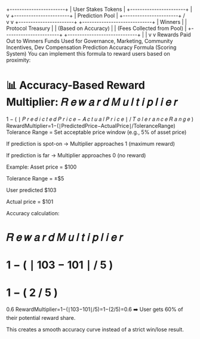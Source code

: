 +-----------------------+
|  User Stakes Tokens   |
+-----------------------+
           |
           v
+-----------------------+
|    Prediction Pool    |
+-----------------------+
      /           \
     v             v
+-----------------------+    +-----------------------------+
|        Winners        |    |      Protocol Treasury      |
|  (Based on Accuracy)  |    | (Fees Collected from Pool)  |
+-----------------------+    +-----------------------------+
           |                              |
           v                              v
  Rewards Paid Out to Winners    Funds Used for Governance, Marketing,
                                 Community Incentives, Dev Compensation
Prediction Accuracy Formula (Scoring System)
You can implement this formula to reward users based on proximity:

📊 Accuracy-Based Reward Multiplier:
𝑅
𝑒
𝑤
𝑎
𝑟
𝑑
𝑀
𝑢
𝑙
𝑡
𝑖
𝑝
𝑙
𝑖
𝑒
𝑟
=
1
−
(
∣
𝑃
𝑟
𝑒
𝑑
𝑖
𝑐
𝑡
𝑒
𝑑
𝑃
𝑟
𝑖
𝑐
𝑒
−
𝐴
𝑐
𝑡
𝑢
𝑎
𝑙
𝑃
𝑟
𝑖
𝑐
𝑒
∣
/
𝑇
𝑜
𝑙
𝑒
𝑟
𝑎
𝑛
𝑐
𝑒
𝑅
𝑎
𝑛
𝑔
𝑒
)
RewardMultiplier=1−(∣PredictedPrice−ActualPrice∣/ToleranceRange)
Tolerance Range = Set acceptable price window (e.g., 5% of asset price)

If prediction is spot-on → Multiplier approaches 1 (maximum reward)

If prediction is far → Multiplier approaches 0 (no reward)

Example:
Asset price = $100

Tolerance Range = ±$5

User predicted $103

Actual price = $101

Accuracy calculation:

𝑅
𝑒
𝑤
𝑎
𝑟
𝑑
𝑀
𝑢
𝑙
𝑡
𝑖
𝑝
𝑙
𝑖
𝑒
𝑟
=
1
−
(
∣
103
−
101
∣
/
5
)
=
1
−
(
2
/
5
)
=
0.6
RewardMultiplier=1−(∣103−101∣/5)=1−(2/5)=0.6
➡️ User gets 60% of their potential reward share.

This creates a smooth accuracy curve instead of a strict win/lose result.
